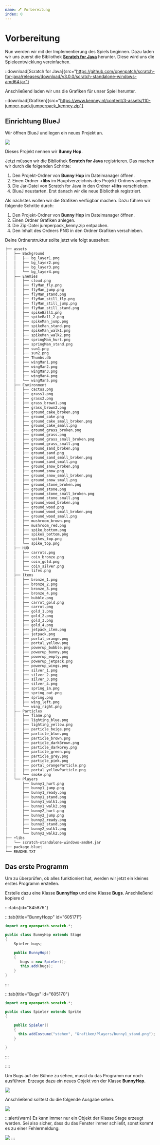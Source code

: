 ```yaml
---
name: 🖊 Vorbereitung
index: 0
---
```


# Vorbereitung

Nun werden wir mit der Implementierung des Spiels beginnen. Dazu laden wir uns zuerst die Bibliothek [**Scratch for Java**](https://scratch4j.openpatch.org) herunter. Diese wird uns die Spieleentwicklung vereinfachen.

::download[Scratch for Java]{src="https://github.com/openpatch/scratch-for-java/releases/download/v3.0.0/scratch-standalone-windows-amd64.jar"}

Anschließend laden wir uns die Grafiken für unser Spiel herunter.

::download[Grafiken]{src="https://www.kenney.nl/content/3-assets/110-jumper-pack/jumperpack_kenney.zip"}

## Einrichtung BlueJ

Wir öffnen BlueJ und legen ein neues Projekt an.

![](/assets/vorbereitung/neues-projekt.png)

Dieses Projekt nennen wir **Bunny Hop**.

Jetzt müssen wir die Bibliothek **Scratch for Java** registrieren. Das machen wir durch die folgenden Schritte:

1. Den Projekt-Ordner von **Bunny Hop** im Dateimanager öffnen.
2. Einen Ordner **+libs** im Hauptverzeichnis des Projekt-Ordners anlegen.
3. Die Jar-Datei von Scratch for Java in den Ordner **+libs** verschieben.
4. BlueJ neustarten. Erst danach wir die neue Bibliothek registriert.

Als nächstes wollen wir die Grafiken verfügbar machen. Dazu führen wir folgende Schritte durch:

1. Den Projekt-Ordner von **Bunny Hop** im Dateimanager öffnen.
2. Einen Ordner Grafiken anlegen.
3. Die Zip-Datei jumperpack_kenny.zip entpacken.
4. Den Inhalt des Ordners PNG in den Ordner Grafiken verschieben.

Deine Ordnerstruktur sollte jetzt wie folgt aussehen:

```bash
├── assets
│   ├── Background
│   │   ├── bg_layer1.png
│   │   ├── bg_layer2.png
│   │   ├── bg_layer3.png
│   │   └── bg_layer4.png
│   ├── Enemies
│   │   ├── cloud.png
│   │   ├── flyMan_fly.png
│   │   ├── flyMan_jump.png
│   │   ├── flyMan_stand.png
│   │   ├── flyMan_still_fly.png
│   │   ├── flyMan_still_jump.png
│   │   ├── flyMan_still_stand.png
│   │   ├── spikeBall1.png
│   │   ├── spikeBall_2.png
│   │   ├── spikeMan_jump.png
│   │   ├── spikeMan_stand.png
│   │   ├── spikeMan_walk1.png
│   │   ├── spikeMan_walk2.png
│   │   ├── springMan_hurt.png
│   │   ├── springMan_stand.png
│   │   ├── sun1.png
│   │   ├── sun2.png
│   │   ├── Thumbs.db
│   │   ├── wingMan1.png
│   │   ├── wingMan2.png
│   │   ├── wingMan3.png
│   │   ├── wingMan4.png
│   │   └── wingMan5.png
│   ├── Environment
│   │   ├── cactus.png
│   │   ├── grass1.png
│   │   ├── grass2.png
│   │   ├── grass_brown1.png
│   │   ├── grass_brown2.png
│   │   ├── ground_cake_broken.png
│   │   ├── ground_cake.png
│   │   ├── ground_cake_small_broken.png
│   │   ├── ground_cake_small.png
│   │   ├── ground_grass_broken.png
│   │   ├── ground_grass.png
│   │   ├── ground_grass_small_broken.png
│   │   ├── ground_grass_small.png
│   │   ├── ground_sand_broken.png
│   │   ├── ground_sand.png
│   │   ├── ground_sand_small_broken.png
│   │   ├── ground_sand_small.png
│   │   ├── ground_snow_broken.png
│   │   ├── ground_snow.png
│   │   ├── ground_snow_small_broken.png
│   │   ├── ground_snow_small.png
│   │   ├── ground_stone_broken.png
│   │   ├── ground_stone.png
│   │   ├── ground_stone_small_broken.png
│   │   ├── ground_stone_small.png
│   │   ├── ground_wood_broken.png
│   │   ├── ground_wood.png
│   │   ├── ground_wood_small_broken.png
│   │   ├── ground_wood_small.png
│   │   ├── mushroom_brown.png
│   │   ├── mushroom_red.png
│   │   ├── spike_bottom.png
│   │   ├── spikes_bottom.png
│   │   ├── spikes_top.png
│   │   └── spike_top.png
│   ├── HUD
│   │   ├── carrots.png
│   │   ├── coin_bronze.png
│   │   ├── coin_gold.png
│   │   ├── coin_silver.png
│   │   └── lifes.png
│   ├── Items
│   │   ├── bronze_1.png
│   │   ├── bronze_2.png
│   │   ├── bronze_3.png
│   │   ├── bronze_4.png
│   │   ├── bubble.png
│   │   ├── carrot_gold.png
│   │   ├── carrot.png
│   │   ├── gold_1.png
│   │   ├── gold_2.png
│   │   ├── gold_3.png
│   │   ├── gold_4.png
│   │   ├── jetpack_item.png
│   │   ├── jetpack.png
│   │   ├── portal_orange.png
│   │   ├── portal_yellow.png
│   │   ├── powerup_bubble.png
│   │   ├── powerup_bunny.png
│   │   ├── powerup_empty.png
│   │   ├── powerup_jetpack.png
│   │   ├── powerup_wings.png
│   │   ├── silver_1.png
│   │   ├── silver_2.png
│   │   ├── silver_3.png
│   │   ├── silver_4.png
│   │   ├── spring_in.png
│   │   ├── spring_out.png
│   │   ├── spring.png
│   │   ├── wing_left.png
│   │   └── wing_right.png
│   ├── Particles
│   │   ├── flame.png
│   │   ├── lighting_blue.png
│   │   ├── lighting_yellow.png
│   │   ├── particle_beige.png
│   │   ├── particle_blue.png
│   │   ├── particle_brown.png
│   │   ├── particle_darkBrown.png
│   │   ├── particle_darkGrey.png
│   │   ├── particle_green.png
│   │   ├── particle_grey.png
│   │   ├── particle_pink.png
│   │   ├── portal_orangeParticle.png
│   │   ├── portal_yellowParticle.png
│   │   └── smoke.png
│   └── Players
│       ├── bunny1_hurt.png
│       ├── bunny1_jump.png
│       ├── bunny1_ready.png
│       ├── bunny1_stand.png
│       ├── bunny1_walk1.png
│       ├── bunny1_walk2.png
│       ├── bunny2_hurt.png
│       ├── bunny2_jump.png
│       ├── bunny2_ready.png
│       ├── bunny2_stand.png
│       ├── bunny2_walk1.png
│       └── bunny2_walk2.png
├── +libs
│   └── scratch-standalone-windows-amd64.jar
├── package.bluej
└── README.TXT
```

## Das erste Programm

Um zu überprüfen, ob alles funktioniert hat, werden wir jetzt ein kleines erstes Programm erstellen.

Erstelle dazu eine Klasse **BunnyHop** und eine Klasse **Bugs**. Anschließend kopiere d

::::tabs{id="845876"}

:::tab{title="BunnyHopp" id="605171"}

```java
import org.openpatch.scratch.*;

public class BunnyHop extends Stage
{
    Spieler bugs;

    public BunnyHop()
    {
       bugs = new Spieler();
       this.add(bugs);
    }
}

```

:::

:::tab{title="Bugs" id="605170"}

```java
import org.openpatch.scratch.*;

public class Spieler extends Sprite
{

    public Spieler()
    {
      this.addCostume("stehen", "Grafiken/Players/bunny1_stand.png");
    }

}

```

:::

::::

Um Bugs auf der Bühne zu sehen, musst du das Programm nur noch ausführen. Erzeuge dazu ein neues Objekt von der Klasse **BunnyHop**.

![](/assets/vorbereitung/ausführen.png)

Anschließend solltest du die folgende Ausgabe sehen.

![](/assets/vorbereitung/bunny.png)

:::alert{warn}
Es kann immer nur ein Objekt der Klasse Stage erzeugt werden. Sei also sicher, dass du das Fenster immer schließt, sonst kommt es zu einer Fehlermeldung.

![](/assets/vorbereitung/nur-eine-stage-fehler.png)
:::
